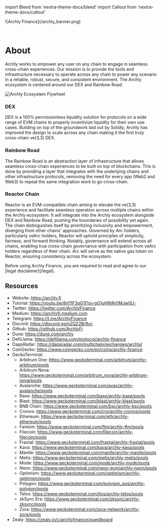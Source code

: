 import Bleed from 'nextra-theme-docs/bleed'
import Callout from 'nextra-theme-docs/callout'

<Bleed>
  ![Archly Finance](/archly_banner.png)
</Bleed>

&nbsp;

# About

Archly works to empower any user on any chain to engage in seamless cross-chain experiences. Our mission is to provide the tools and infrastructure necessary to operate across any chain to power any scenario in a reliable, robust, secure, and consistent environment. The Archly ecosystem is centered around our DEX and Rainbow Road. 

![Archly Ecosystem Flywheel](/archly-ecosystem-flywheel.jpg)

### DEX

DEX is a 100% permissionless liquidity solution for protocols on a wide range of EVM chains to properly incentivize liquidity for their own use cases. Building on top of the groundwork laid out by Solidly, Archly has improved the design to scale across any chain making it the first truly cross-chain ve(3,3) DEX. 

### Rainbow Road

The Rainbow Road is an abstraction layer of infrastructure that allows seamless cross-chain experiences to be built on top of blockchains. This is done by providing a layer that integrates with the underlying chains and other infrastructure protocols, removing the need for every app (Web2 and Web3) to repeat the same integration work to go cross-chain.

### Reactor Chain

Reactor is an EVM-compatible chain aiming to elevate the ve(3,3) experience and facilitate seamless operation across multiple chains within the Archly ecosystem. It will integrate into the Archly ecosystem alongside DEX and Rainbow Road, pushing the boundaries of possibility yet again. The chain distinguishes itself by prioritizing inclusivity and empowerment, diverging from other chains' approaches. Governed by Arc holders, particularly veArc holders, Reactor will uphold principles of simplicity, fairness, and forward thinking. Notably, governance will extend across all chains, enabling true cross-chain governance with participation from veArc holders regardless of their chain. Arc will serve as the native gas token on Reactor, ensuring consistency across the ecosystem.


<Callout emoji="⚠️">
  Before using Archly Finance, you are required to read and agree to our
  [legal disclaimer](/legal).
</Callout>

## Resources

* Website: https://archly.fi
* Tutorial: https://youtu.be/8rt11F3qG1I?si=gG1uHNiRr0MJw0U-
* Twitter: https://twitter.com/ArchlyFinance
* Medium: https://archlyfi.medium.com
* Telegram: https://t.me/ArchlyFinance
* Discord: https://discord.gg/nZQZ2Br9yc
* Github: https://github.com/ArchlyFi
* Dune: https://dune.com/archly
* DefiLlama: https://defillama.com/protocol/archly-finance
* DappRadar: https://dappradar.com/multichain/exchanges/archly/
* CoinGecko: https://www.coingecko.com/en/coins/archly-finance
* GeckoTerminal: 
    * Arbitrum One: https://www.geckoterminal.com/arbitrum/archly-arbitrum/pools
    * Arbitrum Nova: https://www.geckoterminal.com/arbitrum_nova/archly-arbitrum-nova/pools
    * Avalanche: https://www.geckoterminal.com/avax/archly-avalanche/pools
    * Base: https://www.geckoterminal.com/base/archly-base/pools
    * Blast: https://www.geckoterminal.com/blast/archly-blast/pools
    * BNB Chain: https://www.geckoterminal.com/bsc/archly-bsc/pools
    * Cronos: https://www.geckoterminal.com/cro/archly-cronos/pools
    * Ethereum: https://www.geckoterminal.com/eth/archly-ethereum/pools
    * Fantom: https://www.geckoterminal.com/ftm/archly-ftm/pools
    * Filecoin: https://www.geckoterminal.com/filecoin/archly-filecoin/pools
    * Fraxtal: https://www.geckoterminal.com/fraxtal/archly-fraxtal/pools
    * Kava: https://www.geckoterminal.com/kava/archly-kava/pools
    * Mantle: https://www.geckoterminal.com/mantle/archly-mantle/pools
    * Metis: https://www.geckoterminal.com/metis/archly-metis/pools
    * Mode: https://www.geckoterminal.com/mode/archly-mode/pools
    * Neon: https://www.geckoterminal.com/neon-evm/archly-neon/pools
    * Optimism: https://www.geckoterminal.com/optimism/archly-optimism/pools
    * Polygon: https://www.geckoterminal.com/polygon_pos/archly-polygon/pools
    * Telos: https://www.geckoterminal.com/tlos/archly-telos/pools
    * zkSync Era: https://www.geckoterminal.com/zksync/archly-zksync/pools
    * Zora: https://www.geckoterminal.com/zora-network/archly-zora/pools
* Zealy: https://zealy.io/c/archlyfinance/questboard
